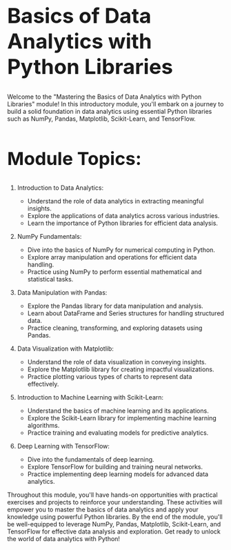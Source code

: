 <style>
p {
  max-width: 992px;
}
pre {
  max-width: 992px;
}
h1 {
  font-size: 3rem;
}
h2 {
  font-size: 2.6rem;
}
h3 {
  font-size: 2.2rem;
}
h4 {
  font-size: 1.8rem;
}
h5 {
  font-size: 1.6rem;
}
</style>  

# Basics of Data Analytics with Python Libraries

Welcome to the "Mastering the Basics of Data Analytics with Python Libraries" module! In this introductory module, you'll embark on a journey to build a solid foundation in data analytics using essential Python libraries such as NumPy, Pandas, Matplotlib, Scikit-Learn, and TensorFlow.

## Module Topics:
1. Introduction to Data Analytics:
   - Understand the role of data analytics in extracting meaningful insights.
   - Explore the applications of data analytics across various industries.
   - Learn the importance of Python libraries for efficient data analysis.

2. NumPy Fundamentals:
   - Dive into the basics of NumPy for numerical computing in Python.
   - Explore array manipulation and operations for efficient data handling.
   - Practice using NumPy to perform essential mathematical and statistical tasks.

3. Data Manipulation with Pandas:
   - Explore the Pandas library for data manipulation and analysis.
   - Learn about DataFrame and Series structures for handling structured data.
   - Practice cleaning, transforming, and exploring datasets using Pandas.

4. Data Visualization with Matplotlib:
   - Understand the role of data visualization in conveying insights.
   - Explore the Matplotlib library for creating impactful visualizations.
   - Practice plotting various types of charts to represent data effectively.

5. Introduction to Machine Learning with Scikit-Learn:
   - Understand the basics of machine learning and its applications.
   - Explore the Scikit-Learn library for implementing machine learning algorithms.
   - Practice training and evaluating models for predictive analytics.

6. Deep Learning with TensorFlow:
   - Dive into the fundamentals of deep learning.
   - Explore TensorFlow for building and training neural networks.
   - Practice implementing deep learning models for advanced data analytics.

Throughout this module, you'll have hands-on opportunities with practical exercises and projects to reinforce your understanding. These activities will empower you to master the basics of data analytics and apply your knowledge using powerful Python libraries. By the end of the module, you'll be well-equipped to leverage NumPy, Pandas, Matplotlib, Scikit-Learn, and TensorFlow for effective data analysis and exploration. Get ready to unlock the world of data analytics with Python!
